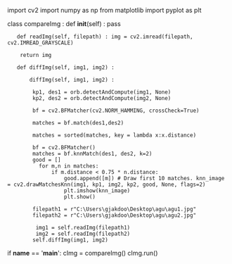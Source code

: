 import cv2
import numpy as np 
from matplotlib import pyplot as plt 

class compareImg : 
       def __init__(self) : 
       pass

       def readImg(self, filepath) : img = cv2.imread(filepath, cv2.IMREAD_GRAYSCALE)
       
        return img

       def diffImg(self, img1, img2) :

           diffImg(self, img1, img2) :

            kp1, des1 = orb.detectAndCompute(img1, None)
            kp2, des2 = orb.detectAndCompute(img2, None)

            bf = cv2.BFMatcher(cv2.NORM_HAMMING, crossCheck=True)
            
            matches = bf.match(des1,des2)
            
            matches = sorted(matches, key = lambda x:x.distance)

            bf = cv2.BFMatcher() 
            matches = bf.knnMatch(des1, des2, k=2)
            good = [] 
              for m,n in matches: 
                  if m.distance < 0.75 * n.distance: 
                      good.append([m]) # Draw first 10 matches. knn_image = cv2.drawMatchesKnn(img1, kp1, img2, kp2, good, None, flags=2)
                      plt.imshow(knn_image) 
                      plt.show()

            filepath1 = r"C:\Users\gjakdoo\Desktop\agu\agu1.jpg" 
            filepath2 = r"C:\Users\gjakdoo\Desktop\agu\agu2.jpg"

             img1 = self.readImg(filepath1)
             img2 = self.readImg(filepath2) 
            self.diffImg(img1, img2) 
if __name__ == '__main__':
     cImg = compareImg() 
     cImg.run()

